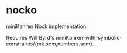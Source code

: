 # nocko
miniKanren Nock implementation.

Requires Will Byrd's miniKanren-with-symbolic-constraints/{mk.scm,numbers.scm}.
